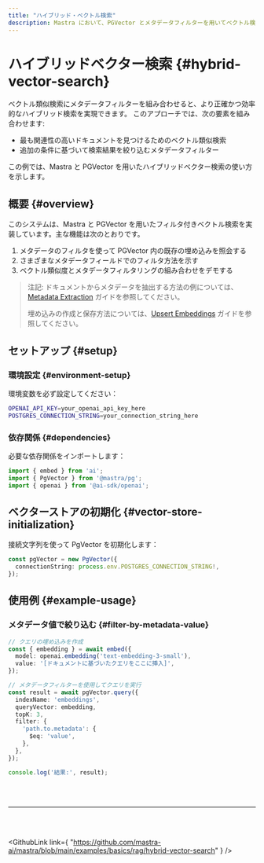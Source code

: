 ```yaml
---
title: "ハイブリッド・ベクトル検索"
description: Mastra において、PGVector とメタデータフィルターを用いてベクトル検索の結果を向上させる例。
---
```


# ハイブリッドベクター検索 \{#hybrid-vector-search\}

ベクトル類似検索にメタデータフィルターを組み合わせると、より正確かつ効率的なハイブリッド検索を実現できます。
このアプローチでは、次の要素を組み合わせます:

* 最も関連性の高いドキュメントを見つけるためのベクトル類似検索
* 追加の条件に基づいて検索結果を絞り込むメタデータフィルター

この例では、Mastra と PGVector を用いたハイブリッドベクター検索の使い方を示します。

## 概要 \{#overview\}

このシステムは、Mastra と PGVector を用いたフィルタ付きベクトル検索を実装しています。主な機能は次のとおりです。

1. メタデータのフィルタを使って PGVector 内の既存の埋め込みを照会する
2. さまざまなメタデータフィールドでのフィルタ方法を示す
3. ベクトル類似度とメタデータフィルタリングの組み合わせをデモする

> 注記: ドキュメントからメタデータを抽出する方法の例については、[Metadata Extraction](../embedding/metadata-extraction) ガイドを参照してください。
>
> 埋め込みの作成と保存方法については、[Upsert Embeddings](/docs/examples/rag/upsert/upsert-embeddings) ガイドを参照してください。

## セットアップ \{#setup\}

### 環境設定 \{#environment-setup\}

環境変数を必ず設定してください：

```bash filename=".env"
OPENAI_API_KEY=your_openai_api_key_here
POSTGRES_CONNECTION_STRING=your_connection_string_here
```

### 依存関係 \{#dependencies\}

必要な依存関係をインポートします：

```typescript copy showLineNumbers filename="src/index.ts"
import { embed } from 'ai';
import { PgVector } from '@mastra/pg';
import { openai } from '@ai-sdk/openai';
```

## ベクターストアの初期化 \{#vector-store-initialization\}

接続文字列を使って PgVector を初期化します：

```typescript copy showLineNumbers{4} filename="src/index.ts"
const pgVector = new PgVector({
  connectionString: process.env.POSTGRES_CONNECTION_STRING!,
});
```

## 使用例 \{#example-usage\}

### メタデータ値で絞り込む \{#filter-by-metadata-value\}

```typescript copy showLineNumbers{6} filename="src/index.ts"
// クエリの埋め込みを作成
const { embedding } = await embed({
  model: openai.embedding('text-embedding-3-small'),
  value: '[ドキュメントに基づいたクエリをここに挿入]',
});

// メタデータフィルターを使用してクエリを実行
const result = await pgVector.query({
  indexName: 'embeddings',
  queryVector: embedding,
  topK: 3,
  filter: {
    'path.to.metadata': {
      $eq: 'value',
    },
  },
});

console.log('結果:', result);
```

<br />

<br />

<hr className="dark:border-[#404040] border-gray-300" />

<br />

<br />

<GithubLink
  link={
"https://github.com/mastra-ai/mastra/blob/main/examples/basics/rag/hybrid-vector-search"
}
/>
